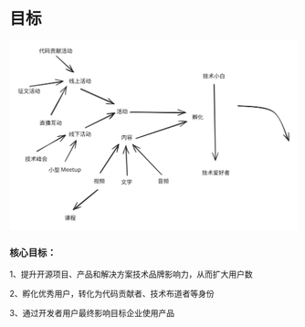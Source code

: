 # 目标



<img src="../.gitbook/assets/file.excalidraw.svg" alt="" class="gitbook-drawing">

### 核心目标：

1、提升开源项目、产品和解决方案技术品牌影响力，从而扩大用户数

2、孵化优秀用户，转化为代码贡献者、技术布道者等身份

3、通过开发者用户最终影响目标企业使用产品
